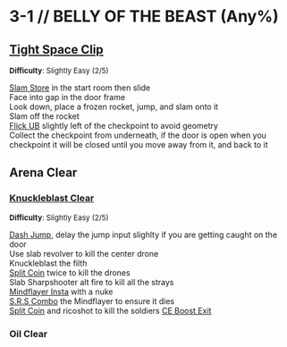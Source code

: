 # 3-1 // BELLY OF THE BEAST (Any%)


## [Tight Space Clip](https://youtu.be/WvOWvKw9jVM)
<font size="2">
    <b>Difficulty</b>: Slightly Easy (2/5)
</font> <br/> 

[Slam Store](/speedrun-tech.md#slam-store) in the start room then slide <br/>
Face into gap in the door frame <br/>
Look down, place a frozen rocket, jump, and slam onto it <br/>
Slam off the rocket <br/>
[Flick UB](/speedrun-tech.md#flick-ub) slightly left of the checkpoint to avoid geometry <br/>
Collect the checkpoint from underneath, if the door is open when you checkpoint it will be closed until you move away from it, and back to it <br/>


## Arena Clear

### [Knuckleblast Clear](https://youtu.be/F92tVBHlow0)
<font size="2">
    <b>Difficulty</b>: Slightly Easy (2/5)
</font> <br/> 

[Dash Jump](/speedrun-tech.md#dash-jump), delay the jump input slighlty if you are getting caught on the door <br/>
Use slab revolver to kill the center drone <br/>
Knuckleblast the filth <br/>
[Split Coin](/speedrun-tech.md#split-coins) twice to kill the drones <br/>
Slab Sharpshooter alt fire to kill all the strays <br/>
[Mindflayer Insta](/speedrun-tech.md#mindflayer-instas) with a nuke <br/>
[S.R.S Combo](/speedrun-tech.md#srs-combo) the Mindflayer to ensure it dies <br/>
[Split Coin](/speedrun-tech.md#split-coins) and ricoshot to kill the soldiers
[CE Boost Exit](/speedrun-tech.md#ce-boost-exit)

### Oil Clear
